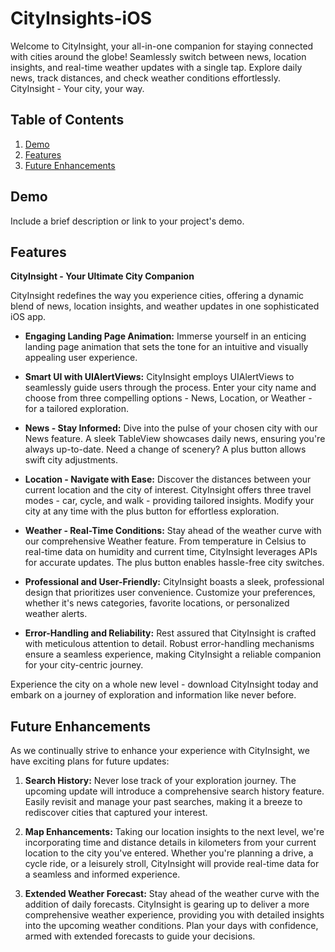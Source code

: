 # CityInsights-iOS
Welcome to CityInsight, your all-in-one companion for staying connected with cities around the globe! Seamlessly switch between news, location insights, and real-time weather updates with a single tap. Explore daily news, track distances, and check weather conditions effortlessly. CityInsight - Your city, your way.

<!-- Table of Contents -->
## Table of Contents

1. [Demo](#demo)
2. [Features](#features)
3. [Future Enhancements](#future-enhancements)

<!-- Demo Section -->
## Demo

Include a brief description or link to your project's demo.

<!-- Features Section -->
## Features

**CityInsight - Your Ultimate City Companion**

CityInsight redefines the way you experience cities, offering a dynamic blend of news, location insights, and weather updates in one sophisticated iOS app.

- **Engaging Landing Page Animation:**
  Immerse yourself in an enticing landing page animation that sets the tone for an intuitive and visually appealing user experience.

- **Smart UI with UIAlertViews:**
  CityInsight employs UIAlertViews to seamlessly guide users through the process. Enter your city name and choose from three compelling options - News, Location, or Weather - for a tailored exploration.

- **News - Stay Informed:**
  Dive into the pulse of your chosen city with our News feature. A sleek TableView showcases daily news, ensuring you're always up-to-date. Need a change of scenery? A plus button allows swift city adjustments.

- **Location - Navigate with Ease:**
  Discover the distances between your current location and the city of interest. CityInsight offers three travel modes - car, cycle, and walk - providing tailored insights. Modify your city at any time with the plus button for effortless exploration.

- **Weather - Real-Time Conditions:**
  Stay ahead of the weather curve with our comprehensive Weather feature. From temperature in Celsius to real-time data on humidity and current time, CityInsight leverages APIs for accurate updates. The plus button enables hassle-free city switches.

- **Professional and User-Friendly:**
  CityInsight boasts a sleek, professional design that prioritizes user convenience. Customize your preferences, whether it's news categories, favorite locations, or personalized weather alerts.

- **Error-Handling and Reliability:**
  Rest assured that CityInsight is crafted with meticulous attention to detail. Robust error-handling mechanisms ensure a seamless experience, making CityInsight a reliable companion for your city-centric journey.

Experience the city on a whole new level - download CityInsight today and embark on a journey of exploration and information like never before.

## Future Enhancements

As we continually strive to enhance your experience with CityInsight, we have exciting plans for future updates:

1. **Search History:**
   Never lose track of your exploration journey. The upcoming update will introduce a comprehensive search history feature. Easily revisit and manage your past searches, making it a breeze to rediscover cities that captured your interest.

2. **Map Enhancements:**
   Taking our location insights to the next level, we're incorporating time and distance details in kilometers from your current location to the city you've entered. Whether you're planning a drive, a cycle ride, or a leisurely stroll, CityInsight will provide real-time data for a seamless and informed experience.

3. **Extended Weather Forecast:**
   Stay ahead of the weather curve with the addition of daily forecasts. CityInsight is gearing up to deliver a more comprehensive weather experience, providing you with detailed insights into the upcoming weather conditions. Plan your days with confidence, armed with extended forecasts to guide your decisions.
